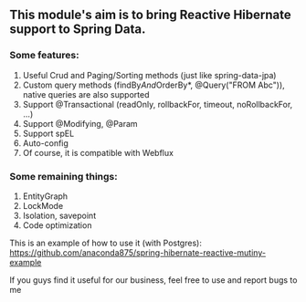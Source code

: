 ## This module's aim is to bring Reactive Hibernate support to Spring Data.
### Some features:
1. Useful Crud and Paging/Sorting methods (just like spring-data-jpa)
2. Custom query methods (findBy*And*OrderBy*, @Query("FROM Abc")), native queries are also supported
3. Support @Transactional (readOnly, rollbackFor, timeout, noRollbackFor, ...)
4. Support @Modifying, @Param
5. Support spEL
6. Auto-config
7. Of course, it is compatible with Webflux

### Some remaining things:
1. EntityGraph
2. LockMode
3. Isolation, savepoint
4. Code optimization

This is an example of how to use it (with Postgres): https://github.com/anaconda875/spring-hibernate-reactive-mutiny-example

If you guys find it useful for our business, feel free to use and report bugs to me